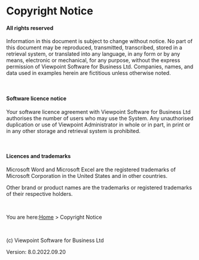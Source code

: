 



# <span style="font-style: normal;">Copyright &#13;&#10; Notice</span>
#### All rights reserved
Information in this document is subject to change without notice. No 
 part of this document may be reproduced, transmitted, transcribed, stored 
 in a retrieval system, or translated into any language, in any form or 
 by any means, electronic or mechanical, for any purpose, without the express 
 permission of Viewpoint Software for Business Ltd. Companies, names, and 
 data used in examples herein are fictitious unless otherwise noted.

&nbsp;
#### Software licence notice
Your software licence agreement with Viewpoint Software for Business 
 Ltd authorises the number of users who may use the System. Any unauthorised 
 duplication or use of Viewpoint Administrator in whole or in part, in 
 print or in any other storage and retrieval system is prohibited.

&nbsp;
#### Licences and trademarks
Microsoft Word and Microsoft Excel are the registered trademarks of 
 Microsoft Corporation in the United States and in other countries.

Other brand or product names are the trademarks 
 or registered trademarks of their respective holders.

&nbsp;

You are here:[Home]() &gt; Copyright Notice

&nbsp;

(c) Viewpoint Software for 
 Business Ltd

Version: 8.0.2022.09.20



